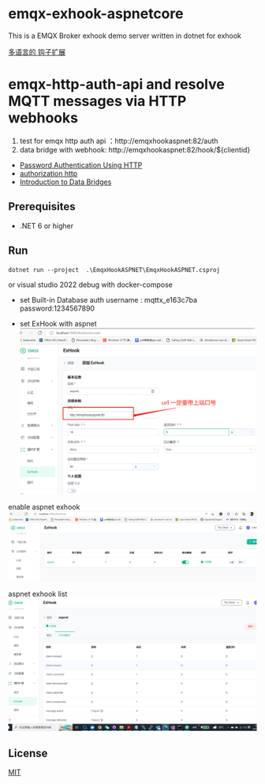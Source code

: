 # emqx-exhook-aspnetcore
 
This is a EMQX Broker exhook demo server written in dotnet for exhook

[多语言的 钩子扩展](https://www.emqx.io/docs/zh/v5/advanced/lang-exhook.html)

# emqx-http-auth-api and resolve MQTT messages via HTTP webhooks
1. test for emqx http auth api ：http://emqxhookaspnet:82/auth 
2. data bridge with webhook: http://emqxhookaspnet:82/hook/${clientid}


- [Password Authentication Using HTTP](https://www.emqx.io/docs/en/v5.0/security/authn/http.html)
- [authorization  http](https://www.emqx.io/docs/en/v5.0/security/authz/http.html)
- [Introduction to Data Bridges](https://www.emqx.io/docs/zh/v5.0/data-integration/data-bridges.html)

## Prerequisites

- .NET 6 or higher

## Run 

```
dotnet run --project  .\EmqxHookASPNET\EmqxHookASPNET.csproj
```
or visual studio 2022 debug with docker-compose
- set Built-in Database auth 
username : mqttx_e163c7ba  password:1234567890

- set ExHook with aspnet
![exhook](image/setexhook.png)

enable aspnet exhook
![enablehook](image/enableexhook.png)

aspnet exhook list
![aspnethooklist](image/aspnethooklist.png)

## License
[MIT](./LICENSE)